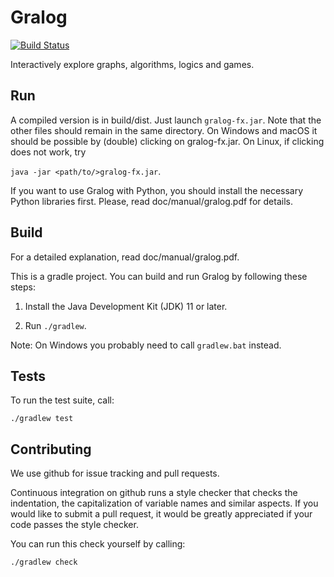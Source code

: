 Gralog
======

[![Build Status](https://travis-ci.org/gralog/gralog.svg?branch=master)](https://travis-ci.org/gralog/gralog)

Interactively explore graphs, algorithms, logics and games.

Run
-----

A compiled version is in build/dist. Just launch `gralog-fx.jar`. Note that the other files should remain in the same directory. On Windows and macOS it should be possible by (double) clicking on gralog-fx.jar. On Linux, if clicking does not work, try 

`java -jar <path/to/>gralog-fx.jar`.

If you want to use Gralog with Python, you should install the necessary Python libraries first. Please, read doc/manual/gralog.pdf for details.


Build
-----

For a detailed explanation, read doc/manual/gralog.pdf.

This is a gradle project.  You can build and run Gralog by following these steps:

1. Install the Java Development Kit (JDK) 11 or later.

2. Run `./gradlew`.

  Note: On Windows you probably need to call `gradlew.bat` instead.

Tests
-----

To run the test suite, call:

    ./gradlew test

Contributing
------------

We use github for issue tracking and pull requests.

Continuous integration on github runs a style checker that checks the
indentation, the capitalization of variable names and similar aspects.
If you would like to submit a pull request, it would be greatly
appreciated if your code passes the style checker.

You can run this check yourself by calling:

    ./gradlew check
